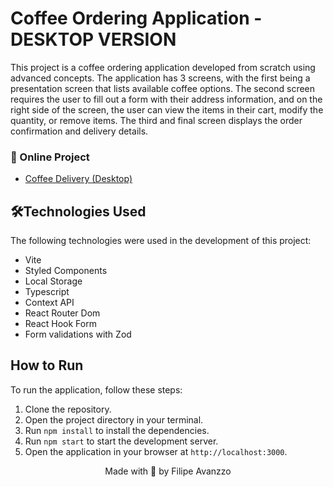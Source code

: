# Coffee Ordering Application - DESKTOP VERSION

This project is a coffee ordering application developed from scratch using advanced concepts. The application has 3 screens, with the first being a presentation screen that lists available coffee options. The second screen requires the user to fill out a form with their address information, and on the right side of the screen, the user can view the items in their cart, modify the quantity, or remove items. The third and final screen displays the order confirmation and delivery details.

### 🔗  Online Project
* [Coffee Delivery  (Desktop)](https://coffee-delivery-filipezzo.vercel.app/)

## 🛠️Technologies Used

The following technologies were used in the development of this project:

- Vite
- Styled Components
- Local Storage
- Typescript
- Context API
- React Router Dom
- React Hook Form
- Form validations with Zod

## How to Run

To run the application, follow these steps:

1. Clone the repository.
2. Open the project directory in your terminal.
3. Run `npm install` to install the dependencies.
4. Run `npm start` to start the development server.
5. Open the application in your browser at `http://localhost:3000`.


<p align="center">Made with 💙 by Filipe Avanzzo</p>
